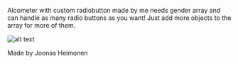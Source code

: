 Alcometer with custom radiobutton made by me needs gender array and 
can handle as many radio buttons as you want!
Just add more objects to the array for more of them.

![alt text](https://i.imgur.com/UFR7oqq.jpeg)

Made by Joonas Heimonen
